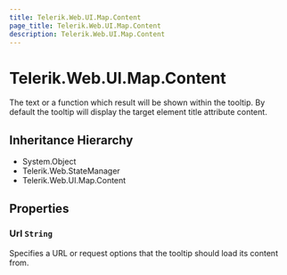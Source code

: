 ```yaml
---
title: Telerik.Web.UI.Map.Content
page_title: Telerik.Web.UI.Map.Content
description: Telerik.Web.UI.Map.Content
---
```


# Telerik.Web.UI.Map.Content

The text or a function which result will be shown within the tooltip. By default the tooltip will display the target element title attribute content.

## Inheritance Hierarchy

* System.Object
* Telerik.Web.StateManager
* Telerik.Web.UI.Map.Content

## Properties

###  Url `String`

Specifies a URL or request options that the tooltip should load its content from.

